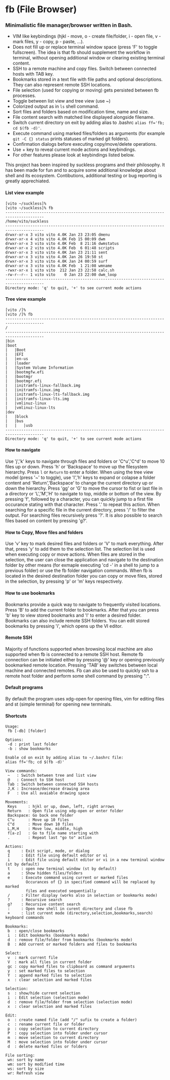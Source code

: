 # fb (File Browser)
### Minimalistic file manager/browser written in Bash.

- VIM like keybindings (hjkl - move, o - create file/folder, i - open file, v - mark files, y - copy, p - paste, ...).
- Does not fill up or replace terminal window space (press 'F' to toggle fullscreen). The idea is that fb should supplement the workflow in terminal, without opening additional window or clearing existing terminal content.
- SSH to a remote machine and copy files. Switch between connected hosts with TAB key.
- Bookmarks stored in a text file with file paths and optional descriptions. They can also represent remote SSH locations.
- File selection (used for copying or moving) gets persisted between fb processes.
- Toggle between list view and tree view (use ~)
- Colorized output as in `ls` shell command.
- Sort files and folders based on modification time, name and size.
- File content search with matched line displayed alongside filename.
- Switch current directory on exit by adding alias to .bashrc `alias ff='fb; cd $(fb -d)'`.
- Execute command using marked files/folders as arguments (for example `git -C {} status` prints statuses of marked git folders).
- Confirmation dialogs before executing copy/move/delete operations.
- Use + key to reveal current mode actions and keybindings.
- For other features please look at keybindings listed below.

This project has been inspired by suckless programs and their philosophy. It has been made for fun and to acquire some additional knowledge about shell and its ecosystem.
Contibutions, additional testing or bug reporting is greatly apprechiated.

#### List view example
```
[vito ~/suckless]%
[vito ~/suckless]% fb
---------------------------------------------------------------------------------------
/home/vito/suckless
---------------------------------------------------------------------------------------
drwxr-xr-x 3 vito vito 4.0K Jan 23 23:05 dmenu
drwxr-xr-x 4 vito vito 4.0K Feb 15 00:09 dwm
drwxr-xr-x 3 vito vito 4.0K Feb  8 21:16 dwmstatus
drwxr-xr-x 2 vito vito 4.0K Feb  6 01:48 scripts
drwxr-xr-x 3 vito vito 4.0K Jan 23 21:11 sent
drwxr-xr-x 3 vito vito 4.0K Jan 26 19:50 st
drwxr-xr-x 3 vito vito 4.0K Jan 24 00:59 surf
drwxr-xr-x 3 vito vito 4.0K Feb  1 21:08 wmname
-rwxr-xr-x 1 vito vito  212 Jan 23 22:58 calc.sh
-rw-r--r-- 1 vito vito    0 Jan 23 22:00 dwm_loop
---------------------------------------------------------------------------------------
Directory mode: 'q' to quit, '+' to see current mode actions
```

#### Tree view example
```
[vito /]%
[vito /]% fb
---------------------------------------------------------------------------------------
/
---------------------------------------------------------------------------------------
|bin
|boot
|   |Boot
|   |EFI
|   |en-us
|   |loader
|   |System Volume Information
|   |bootmgfw.efi
|   |bootmgr
|   |bootmgr.efi
|   |initramfs-linux-fallback.img
|   |initramfs-linux.img
|   |initramfs-linux-lts-fallback.img
|   |initramfs-linux-lts.img
|   |vmlinuz-linux
|   |vmlinuz-linux-lts
|dev
|   |block
|   |bus
|   |   |usb
---------------------------------------------------------------------------------------
Directory mode: 'q' to quit, '+' to see current mode actions
```

#### How to navigate
Use 'j','k' keys to navigate through files and folders or 'C^u','C^d' to move 10 files up or down. Press 'h' or 'Backspace' to move up the filesystem hierarchy. Press `l` or `Return` to enter a folder.
When using the tree view model (press '~' to toggle), use 'l','h' keys to expand or colapse a folder content and 'Return','Backspace' to change the current directory up or down the hierarchy.
Press 'gg' or 'G' to move the cursor to fist or last file in a directory or 'L','M','H' to navigate to top, middle or bottom of the view.
By pressing 'f', followed by a character, you can quickly jump to a first file occurance stating with that character. Press '.' to repeat this action.
When searching for a specific file in the current directory, press '/' to filter the output. For searching files recursively press '?'.  It is also possible to search files based on content by pressing 'g?'.

#### How to Copy, Move files and folders
Use 'v' key to mark desired files and folders or 'V' to mark everything. After that, press 'y' to add them to the selection list. The selection list is used when executing copy or move actions. When files are stored in the selection, the user can close the application and navigate to the destination folder by other means (for exmaple executing 'cd -' in a shell to jump to a previous folder) or use the fb folder navigation commands. When fb is located in the desired destination folder you can copy or move files, stored in the selection, by pressing 'p' or 'm' keys respectively.

#### How to use bookmarks
Bookmarks provide a quick way to navigate to frequently visited locations. Press 'B' to add the current folder to bookmarks. After that you can press 'b' key to view stored bookmarks and 'l' to enter a desired folder. Bookmarks can also include remote SSH folders. You can edit stored bookmarks by pressing 'i', which opens up the VI editor.

#### Remote SSH
Majority of functions supported when browsing local machine are also supported when fb is connected to a remote SSH host.
Remote fb connection can be initiated either by pressing '@' key or opening previously bookmarked remote location. Pressing 'TAB' key switches between local machine and connected remotes.
Fb can also be used to quickly ssh to a remote host folder and perform some shell command by pressing ":".

#### Default programs
By default the program uses xdg-open for opening files, vim for editing files and st (simple terminal) for opening new terminals.

#### Shortcuts

```
Usage:
 fb [-db] [folder]
 
Options:
 -d : print last folder
 -b : show bookmarks
 
Enable cd on exit by adding alias to ~/.bashrc file:
alias ff='fb; cd $(fb -d)'
 
View commands: 
 ~   : Switch between tree and list view
 @   : Connect to SSH host
 Tab : Switch between connected SSH hosts
 J,K : Increase/decrease drawing area
 F   : Use all avaiable drawing space
 
Movements:
 Keys     : hjkl or up, down, left, right arrows
 Return   : Open file using xdg-open or enter folder
 Backspace: Go back one folder
 C^u      : Move up 10 files
 C^d      : Move down 10 files
 L,M,H    : Move low, middle, high
 f[a-z]   : Go to file name starting with
 .        : Repeat last "go to" action
 
Actions:
 q     : Exit script, mode, or dialog
 I     : Edit file using default editor or vi
 i     : Edit file using default editor or vi in a new terminal window (st by default)
 t     : open new terminal window (st by default)
 a     : Show hidden files/folders
 e     : Execute command using current or marked files
         Occurances of {} in specified command will be replaced by marked
         files and executed sequentially
 /     : Filter display (works also in selection or bookmarks mode)
 ?     : Recursive search
 g?    : Recursive content search
 :     : Open new shell in curent directory and close fb
 +     : list current mode (directory,selection,bookmarks,search) keyboard commands
 
Bookmarks:
 b  : open/close bookmarks
 i  : Edit bookmarks (bookmarks mode)
 d  : remove file/folder from bookmarks (bookmarks mode)
 B  : Add current or marked folders and files to bookmarks
 
Select:
 v  : mark current file
 V  : mark all files in current folder
 gc : copy marked files to clipboard as command arguments
 y  : set marked files to selection
 Y  : append marked files to selection
 x  : clear selection and marked files
 
Selection:
 s  : show/hide current selection
 i  : Edit selection (selection mode)
 d  : remove file/folder from selection (selection mode)
 x  : clear selection and marked files
 
Edit:
 o  : create named file (add "/" sufix to create a folder)
 c  : rename current file or folder
 p  : copy selection to current directory
 P  : copy selection into folder under cursor
 m  : move selection to current directory
 M  : move selection into folder under cursor
 d  : delete marked files or folders
 
File sorting:
 wn: sort by name
 wm: sort by modified time
 ws: sort by size
 wr: Refresh view
 ```
